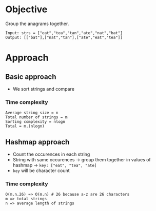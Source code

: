 # Objective
Group the anagrams together.
```
Input: strs = ["eat","tea","tan","ate","nat","bat"]
Output: [["bat"],["nat","tan"],["ate","eat","tea"]]
```

# Approach

## Basic approach
* We sort strings and compare

### Time complexity
```
Average string size = n
Total number of strings = m
Sorting complexity = nlogn
Total = m.(nlogn)
```

## Hashmap approach
* Count the occurences in each string
* String with same occurences -> group them together in values of hashmap -> `key: ["eat", "tea", "ate]`
* `key` will be character count
  

### Time complexity
```
O(m.n.26) => O(m.n) # 26 because a-z are 26 characters
m => total strings
n => average length of strings 
```